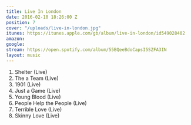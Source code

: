 ```yaml
---
title: Live In London
date: 2016-02-10 18:26:00 Z
position: 7
cover: "/uploads/live-in-london.jpg"
itunes: https://itunes.apple.com/gb/album/live-in-london/id549028402
amazon: 
google: 
stream: https://open.spotify.com/album/55BQeeBdoCapsI5SZFA3IN
layout: music
---
```


1. Shelter (Live)  
1. The a Team (Live)  
1. 1901 (Live)  
1. Just a Game (Live)  
1. Young Blood (Live)  
1. People Help the People (Live)  
1. Terrible Love (Live)  
1. Skinny Love (Live)
